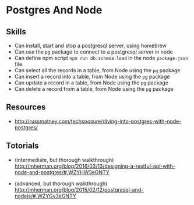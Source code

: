 # Postgres And Node

## Skills

- Can install, start and stop a postgresql server, using homebrew
- Can use the `pg` package to connect to a postgresql server in node
- Can define npm script `npm run db:schema:load` in the node `package.json` file
- Can select all the records in a table, from Node using the `pg` package
- Can insert a record into a table, from Node using the `pg` package
- Can update a record in a table, from Node using the `pg` package
- Can delete a record from a table, from Node using the `pg` package

## Resources

- http://russmatney.com/techsposure/diving-into-postgres-with-node-postgres/

## Totorials

- (intermediate, but thorough walkthrough) http://mherman.org/blog/2016/03/13/designing-a-restful-api-with-node-and-postgres/#.WZYHW3eGNTY 

- (advanced, but thorough walkthrough) http://mherman.org/blog/2015/02/12/postgresql-and-nodejs/#.WZYGv3eGNTY
